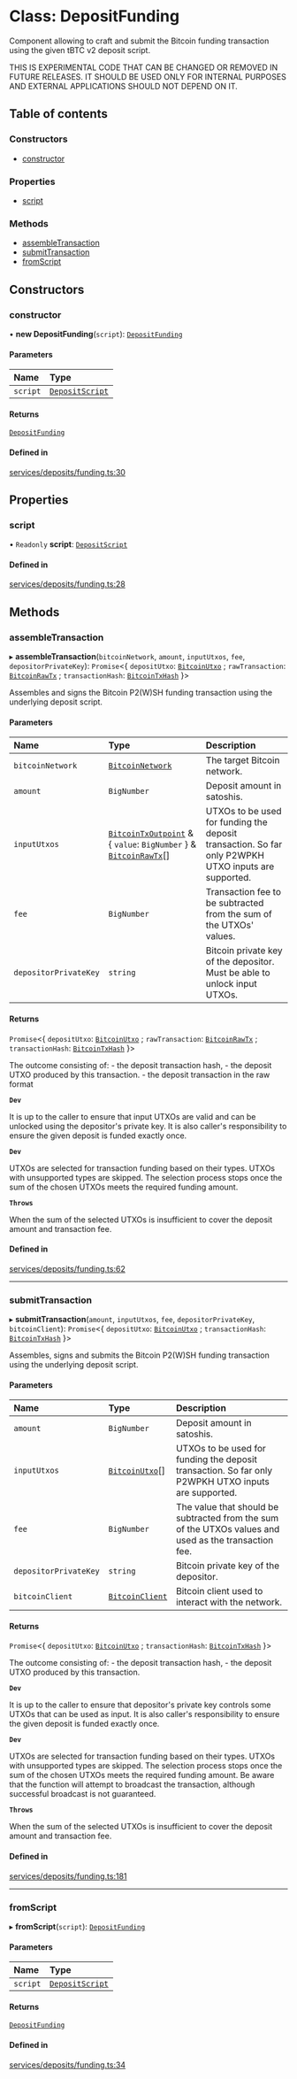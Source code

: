 # Class: DepositFunding

Component allowing to craft and submit the Bitcoin funding transaction using
the given tBTC v2 deposit script.

 THIS IS EXPERIMENTAL CODE THAT CAN BE CHANGED OR REMOVED
              IN FUTURE RELEASES. IT SHOULD BE USED ONLY FOR INTERNAL
              PURPOSES AND EXTERNAL APPLICATIONS SHOULD NOT DEPEND ON IT.

## Table of contents

### Constructors

- [constructor](DepositFunding.md#constructor)

### Properties

- [script](DepositFunding.md#script)

### Methods

- [assembleTransaction](DepositFunding.md#assembletransaction)
- [submitTransaction](DepositFunding.md#submittransaction)
- [fromScript](DepositFunding.md#fromscript)

## Constructors

### constructor

• **new DepositFunding**(`script`): [`DepositFunding`](DepositFunding.md)

#### Parameters

| Name | Type |
| :------ | :------ |
| `script` | [`DepositScript`](DepositScript.md) |

#### Returns

[`DepositFunding`](DepositFunding.md)

#### Defined in

[services/deposits/funding.ts:30](typescript/src/services/deposits/funding.ts#L30)

## Properties

### script

• `Readonly` **script**: [`DepositScript`](DepositScript.md)

#### Defined in

[services/deposits/funding.ts:28](typescript/src/services/deposits/funding.ts#L28)

## Methods

### assembleTransaction

▸ **assembleTransaction**(`bitcoinNetwork`, `amount`, `inputUtxos`, `fee`, `depositorPrivateKey`): `Promise`\<\{ `depositUtxo`: [`BitcoinUtxo`](../README.md#bitcoinutxo) ; `rawTransaction`: [`BitcoinRawTx`](../interfaces/BitcoinRawTx.md) ; `transactionHash`: [`BitcoinTxHash`](BitcoinTxHash.md)  }\>

Assembles and signs the Bitcoin P2(W)SH funding transaction using
the underlying deposit script.

#### Parameters

| Name | Type | Description |
| :------ | :------ | :------ |
| `bitcoinNetwork` | [`BitcoinNetwork`](../enums/BitcoinNetwork-1.md) | The target Bitcoin network. |
| `amount` | `BigNumber` | Deposit amount in satoshis. |
| `inputUtxos` | [`BitcoinTxOutpoint`](../interfaces/BitcoinTxOutpoint.md) & \{ `value`: `BigNumber`  } & [`BitcoinRawTx`](../interfaces/BitcoinRawTx.md)[] | UTXOs to be used for funding the deposit transaction. So far only P2WPKH UTXO inputs are supported. |
| `fee` | `BigNumber` | Transaction fee to be subtracted from the sum of the UTXOs' values. |
| `depositorPrivateKey` | `string` | Bitcoin private key of the depositor. Must be able to unlock input UTXOs. |

#### Returns

`Promise`\<\{ `depositUtxo`: [`BitcoinUtxo`](../README.md#bitcoinutxo) ; `rawTransaction`: [`BitcoinRawTx`](../interfaces/BitcoinRawTx.md) ; `transactionHash`: [`BitcoinTxHash`](BitcoinTxHash.md)  }\>

The outcome consisting of:
         - the deposit transaction hash,
         - the deposit UTXO produced by this transaction.
         - the deposit transaction in the raw format

**`Dev`**

It is up to the caller to ensure that input UTXOs are valid and
     can be unlocked using the depositor's private key. It is also
     caller's responsibility to ensure the given deposit is funded exactly
     once.

**`Dev`**

UTXOs are selected for transaction funding based on their types. UTXOs
    with unsupported types are skipped. The selection process stops once
    the sum of the chosen UTXOs meets the required funding amount.

**`Throws`**

When the sum of the selected UTXOs is insufficient to cover
       the deposit amount and transaction fee.

#### Defined in

[services/deposits/funding.ts:62](typescript/src/services/deposits/funding.ts#L62)

___

### submitTransaction

▸ **submitTransaction**(`amount`, `inputUtxos`, `fee`, `depositorPrivateKey`, `bitcoinClient`): `Promise`\<\{ `depositUtxo`: [`BitcoinUtxo`](../README.md#bitcoinutxo) ; `transactionHash`: [`BitcoinTxHash`](BitcoinTxHash.md)  }\>

Assembles, signs and submits the Bitcoin P2(W)SH funding transaction
using the underlying deposit script.

#### Parameters

| Name | Type | Description |
| :------ | :------ | :------ |
| `amount` | `BigNumber` | Deposit amount in satoshis. |
| `inputUtxos` | [`BitcoinUtxo`](../README.md#bitcoinutxo)[] | UTXOs to be used for funding the deposit transaction. So far only P2WPKH UTXO inputs are supported. |
| `fee` | `BigNumber` | The value that should be subtracted from the sum of the UTXOs values and used as the transaction fee. |
| `depositorPrivateKey` | `string` | Bitcoin private key of the depositor. |
| `bitcoinClient` | [`BitcoinClient`](../interfaces/BitcoinClient.md) | Bitcoin client used to interact with the network. |

#### Returns

`Promise`\<\{ `depositUtxo`: [`BitcoinUtxo`](../README.md#bitcoinutxo) ; `transactionHash`: [`BitcoinTxHash`](BitcoinTxHash.md)  }\>

The outcome consisting of:
         - the deposit transaction hash,
         - the deposit UTXO produced by this transaction.

**`Dev`**

It is up to the caller to ensure that depositor's private key controls
     some UTXOs that can be used as input. It is also caller's responsibility
     to ensure the given deposit is funded exactly once.

**`Dev`**

UTXOs are selected for transaction funding based on their types. UTXOs
      with unsupported types are skipped. The selection process stops once
      the sum of the chosen UTXOs meets the required funding amount.
      Be aware that the function will attempt to broadcast the transaction,
      although successful broadcast is not guaranteed.

**`Throws`**

When the sum of the selected UTXOs is insufficient to cover
       the deposit amount and transaction fee.

#### Defined in

[services/deposits/funding.ts:181](typescript/src/services/deposits/funding.ts#L181)

___

### fromScript

▸ **fromScript**(`script`): [`DepositFunding`](DepositFunding.md)

#### Parameters

| Name | Type |
| :------ | :------ |
| `script` | [`DepositScript`](DepositScript.md) |

#### Returns

[`DepositFunding`](DepositFunding.md)

#### Defined in

[services/deposits/funding.ts:34](typescript/src/services/deposits/funding.ts#L34)
